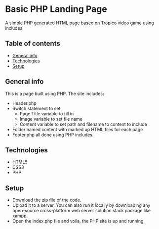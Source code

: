 # Basic PHP Landing Page
A simple PHP generated HTML page based on Tropico video game using includes.

## Table of contents
* [General info](#general-info)
* [Technologies](#technologies)
* [Setup](#setup)

## General info
This is a page built using PHP. The site includes:
* Header.php
* Switch statement to set
    - Page Title variable to fill in <title></title>
    - Image variable to set file name
    - Content variable to set path and filename to content to include 
* Folder named content with marked up HTML files for each page
* Footer.php
all done using PHP includes.

## Technologies 
* HTML5
* CSS3
* PHP

## Setup
* Download the zip file of the code.
* Upload it to a server. You can also run it locally by downloading any open-source cross-platform web server solution stack package like xampp.
* Open the index.php file and voila, the PHP site is up and running.
